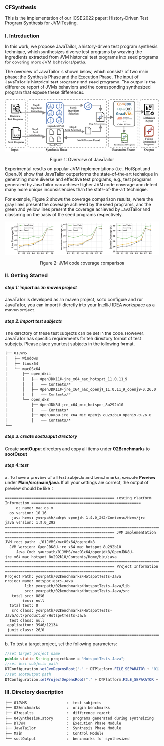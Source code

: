 ### CFSynthesis

This is the implementation of our ICSE 2022 paper: History-Driven Test Program Synthesis for JVM Testing.

### I. Introduction

In this work, we propose JavaTailor, a history-driven test program synthesis technique, which synthesizes diverse test programs by weaving the ingredients extracted from JVM historical test programs into seed programs for covering more JVM behaviors/paths. 

The overview of JavaTailor is shown below, which consists of two main phase: the Synthesis Phase and the Execution Phase. The input of JavaTailor is historical test programs and seed programs.  The output is the difference report of JVMs behaviors and the corresponding synthesized program that expose these differences.


![01-overview](./png/01-overview.png)
<p align="center">Figure 1: Overview of JavaTailor</p>

Experimental results on popular JVM implementations (i.e., HotSpot and OpenJ9) show that JavaTailor outperforms the state-of-the-art technique in generating more diverse and effective test programs, e.g., test programs generated by JavaTailor can achieve higher JVM code coverage and detect many more unique inconsistencies than the state-of-the-art technique. 

For example, Figure 2 shows the coverage comparison results, where the gray lines present the coverage achieved by the seed programs, and the green and yellow lines present the coverage achieved by JavaTailor and classming on the basis of the seed programs respectively.

![05-compare](./png/05-compare.png)
<p align="center">Figure 2: JVM code coverage comparison</p>


### II. Getting Started

##### step 1: Import as an maven project

JavaTailor is developed as an maven project, so to configure and run JavaTailor, you can import it dierctly into your IntelliJ IDEA workspace as a maven project.  

##### step 2: import test subjects

The directory of these test subjects can be set in the code. However,  JavaTailor has specific requirements for teh directory format of test subejcts. Please place your test subjects in the following format.

```markdown
├── 01JVMS
│   ├── Windows
│   ├── linux64
│   └── macOSx64
│       ├── openjdk11
│       │   ├── OpenJDK11U-jre_x64_mac_hotspot_11.0.11_9
│       │   │   └── Contents/*
│       │   ├── OpenJDK11U-jre_x64_mac_openj9_11.0.11_9_openj9-0.26.0
│       │   │   └── Contents/*
│       └── openjdk8
│           ├── OpenJDK8U-jre_x64_mac_hotspot_8u292b10
│           │   └── Contents*
│           ├── OpenJDK8U-jre_x64_mac_openj9_8u292b10_openj9-0.26.0
│           │   └── Contents/*
└── 
```

##### step 3: create sootOuput directory

Create **sootOuput** directory and copy  all items under **02Benchmarks** to **sootOuput**

##### step 4: test

a. To have a preview of all test subjects and benchmarks, execute **Preview** under **Main/src/main/java**. If all your settings are correct, the output of preview should be like：

```
================================================== Testing Platform Information ==================================================
     os name: mac os x
  os version: 10.16
   java home: yourpath/adopt-openjdk-1.8.0_292/Contents/Home/jre
java version: 1.8.0_292
==================================================================================================================================
================================================== JVM Implementation ==================================================
JVM root path: ./01JVMS/macOSx64/openjdk8
  JVM Version: OpenJDK8U-jre_x64_mac_hotspot_8u292b10
     Java Cmd: yourpath/01JVMS/macOSx64/openjdk8/OpenJDK8U-jre_x64_mac_hotspot_8u292b10/Contents/Home/bin/java
========================================================================================================================
================================================== Project Information ==================================================
Project Path: yourpath/02Benchmarks/HotspotTests-Java
Project Name: HotspotTests-Java
         lib: yourpath/02Benchmarks/HotspotTests-Java/lib
         src: yourpath/02Benchmarks/HotspotTests-Java/src
   total src: 8856
        test: null
  total test: 0
   src class: yourpath/02Benchmarks/HotspotTests-Java/out/production/HotspotTests-Java
  test class: null
 applicaiton: 3986/12134
 junit class: 26/0
=========================================================================================================================
```

b. To test a target project, set the following parameters:

```java
//set target project name
public static String projectName = "HotspotTests-Java";
//set test subjects path
DTConfiguration.setJvmDepensRoot("." + DTPlatform.FILE_SEPARATOR + "01JVMS");
//set sootOutput path
DTConfiguration.setProjectDepensRoot("." + DTPlatform.FILE_SEPARATOR + "sootOutput");
```

### III. Directory description

```markdown
├── 01JVMS					:  test subjects
├── 02Benchmarks			:  origin benchmarks
├── 03results				:  difference report
├── 04SynthesisHistory		:  programs generated during synthsizing 
├── DTJVM					:  Execution Phase Module
├── JavaTailor				:  Synthesis Phase Module
├── Main					:  Control Module
└── sootOutput				:  benchmarks for synthesized
```

